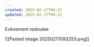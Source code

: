 ```yaml
---
created: 2025-02-17T08:57
updated: 2025-02-17T09:32
---
```

Evènement redoutée

![[Pasted image 20250217093253.png]]
